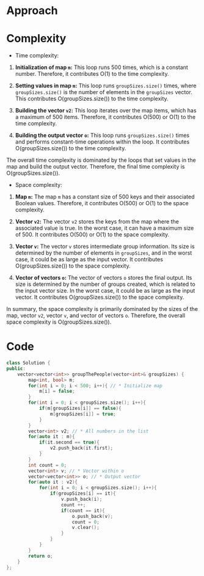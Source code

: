 # Approach
<!-- Describe your approach to solving the problem. -->

# Complexity

- Time complexity:
<!-- Add your time complexity here, e.g. $$O(n)$$ -->

1. **Initialization of map `m`:** This loop runs 500 times, which is a constant number. Therefore, it contributes O(1) to the time complexity.

2. **Setting values in map `m`:** This loop runs `groupSizes.size()` times, where `groupSizes.size()` is the number of elements in the `groupSizes` vector. This contributes O(groupSizes.size()) to the time complexity.

3. **Building the vector `v2`:** This loop iterates over the map items, which has a maximum of 500 items. Therefore, it contributes O(500) or O(1) to the time complexity.

4. **Building the output vector `o`:** This loop runs `groupSizes.size()` times and performs constant-time operations within the loop. It contributes O(groupSizes.size()) to the time complexity.

The overall time complexity is dominated by the loops that set values in the map and build the output vector. Therefore, the final time complexity is O(groupSizes.size()).

- Space complexity:
<!-- Add your space complexity here, e.g. $$O(n)$$ -->

1. **Map `m`:** The map `m` has a constant size of 500 keys and their associated Boolean values. Therefore, it contributes O(500) or O(1) to the space complexity.

2. **Vector `v2`:** The vector `v2` stores the keys from the map where the associated value is true. In the worst case, it can have a maximum size of 500. It contributes O(500) or O(1) to the space complexity.

3. **Vector `v`:** The vector `v` stores intermediate group information. Its size is determined by the number of elements in `groupSizes`, and in the worst case, it could be as large as the input vector. It contributes O(groupSizes.size()) to the space complexity.

4. **Vector of vectors `o`:** The vector of vectors `o` stores the final output. Its size is determined by the number of groups created, which is related to the input vector size. In the worst case, it could be as large as the input vector. It contributes O(groupSizes.size()) to the space complexity.

In summary, the space complexity is primarily dominated by the sizes of the map, vector `v2`, vector `v`, and vector of vectors `o`. Therefore, the overall space complexity is O(groupSizes.size()).

# Code

```C++ []
class Solution {
public:
    vector<vector<int>> groupThePeople(vector<int>& groupSizes) {
        map<int, bool> m;
        for(int i = 0; i < 500; i++){ // * Initialize map
            m[i] = false;
        }
        for(int i = 0; i < groupSizes.size(); i++){
            if(m[groupSizes[i]] == false){ 
                m[groupSizes[i]] = true;
            }
        }
        vector<int> v2; // * All numbers in the list
        for(auto it : m){
            if(it.second == true){
                v2.push_back(it.first);
            }
        }
        int count = 0;
        vector<int> v; // * Vector within o
        vector<vector<int>> o; // * Output vector
        for(auto it : v2){
            for(int i = 0; i < groupSizes.size(); i++){
                if(groupSizes[i] == it){
                    v.push_back(i);
                    count ++;
                    if(count == it){
                        o.push_back(v);
                        count = 0;
                        v.clear();
                    }
                }
            }
        }
        return o;
    }
};
```
